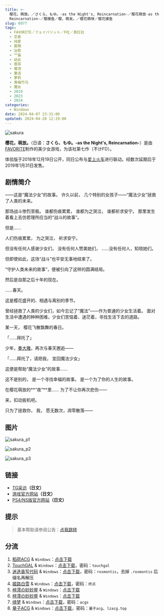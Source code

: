 ```yaml
---
title: >-
  樱花，萌放。／さくら、もゆ。-as the Night's, Reincarnation-／樱花萌放-as the Night's,
  Reincarnation-／樱摸鱼／樱、萌发。／樱花萌咲／樱花摸鱼
slug: 6977
tags:
  - FAVORITE／フェイバリット／F社／真红社
  - 恋爱
  - 纯爱
  - 废萌
  - 治愈
  - 艹猫
  - 幼女
  - 兽耳
  - 催泪
  - 童话
  - 萝莉
  - 青梅竹马
  - 魔女
  - 2019
  - 2023
  - 2024
categories:
  - Windows
date: 2024-04-07 23:31:00
updated: 2024-04-20 12:29:00
---
```


![sakura](https://static.saop.cc/vns/img/sakura.webp)

**樱花，萌放。**（日语：**さくら、もゆ。-as the Night's, Reincarnation-**）是由[FAVORITE](https://zh.moegirl.org.cn/FAVORITE)制作的美少女游戏，为该社第七作（不计FD）。

体验版于2018年12月19日公开，同日公布与[爱上火车](https://zh.moegirl.org.cn/爱上火车)进行联动。经数次延期后于2019年1月31日发售。

<!-- more -->

## 剧情简介

——这是“魔法少女”的故事。
许久以前，
几个特别的女孩子——“魔法少女”拯救了人类的未来。

那场战斗惨烈至极。
谁都伤痕累累，
谁都为之哭泣，
谁都祈求安宁。
那里发生着看上去仿若理所应当的“战斗的故事”。

但是……

人们伤痕累累，
为之哭泣，
祈求安宁。

但没有任何人感谢少女们，
没有任何人赞美她们，
……没有任何人，知晓她们。

但即使如此，这场“战斗”也平安无事地结束了。

“守护人类未来的故事”，便被引向了这样的圆满结局。

然后是自那之后十年的现在。

……春天。

这是樱花盛开的、相遇与离别的季节。

曾经拯救了人类的少女们，如今忘记了“魔法”——作为普通的少女生活着。
面对生活中遭遇的种种困难，少女们苦恼着、迷茫着，寻找生活下去的道路。

某一天，
樱花飞散飘舞的春日。

「……拜托了」

少年，[奏大雅](https://zh.moegirl.org.cn/奏大雅)，再次与春天邂逅——

「……拜托了，请把我，
变回魔法少女」

这便是帮助“魔法少女”的故事……

这不是别的，
是一个寻找幸福的故事。
是一个为了你的人生的故事。

在樱花萌放的**“夜”**里……
为了不让你再次悲伤——

来，扣动扳机吧。

只为了拯救你，
我，
愿无数次，凋零散落——

## 图片

![sakura_p1](https://static.saop.cc/vns/img/sakura_p1.webp)

![sakura_p2](https://static.saop.cc/vns/img/sakura_p2.webp)

![sakura_p3](https://static.saop.cc/vns/img/sakura_p3.webp)

## 链接

- [TG采访](http://www.tgsmart.jp/article.aspx?a=20570)**（日文）**
- [游戏官方网站](http://www.favo-soft.jp/soft/product/sakura/index.html)**（日文）**
- [PS4/NS版官方网站](https://www.entergram.co.jp/sakuramoyu/)**（日文）**

## 提示

> 基本帮助请参阅公告：[点我跳转](/p/announcement/)

## 分流

1. [稻荷ACG](https://amoebi.com/) & `Windows`：[点击下载](https://alpha.galpan.xyz/Windows/FAVORITE/%E6%A8%B1%E8%8A%B1,%E8%90%8C%E6%94%BE.zip)
2. [TouchGAL](https://www.touchgal.io/) & `Windows`：[点击下载](https://pan.touchgal.net/s/XVOtx)，密码：`touchgal`
3. [迷迭香写代码](https://rosmontis.com/) & `Windows`：[点击下载](https://drive.rosmontis.com/s/KEaTk)，密码：`rosmontis`，去掉 `.rosmontis` 后缀名再解压
4. [姬路白雪](https://pan.jlbx.xyz/) & `Windows`：[点击下载](https://pan.jlbx.xyz/?s=%E6%A8%B1%E8%8A%B1%EF%BC%8C%E8%90%8C%E6%94%BE)，密码：`终点`
5. [梓澪の妙妙屋](https://zi0.cc/) & `Windows`：[点击下载](https://zi0.cc/.%E3%80%90%E5%A4%8F%E9%A3%8E%E3%80%91/.%E3%80%90%E5%A4%8F%E9%A3%8E-1%E3%80%91/AVG%EF%BC%88%E8%A7%86%E8%A7%89%E5%B0%8F%E8%AF%B4%EF%BC%89/%E3%80%90PC%E3%80%91/%E3%80%90PC%E3%80%91%E6%A8%B1%E8%8A%B1%EF%BC%8C%E8%90%8C%E6%94%BE?from=search)
6. [梓澪の妙妙屋](https://zi0.cc/) & `Windows`：[点击下载](https://zi0.cc/.%E3%80%90%E5%A4%8F%E9%A3%8E%E3%80%91/.%E3%80%90%E5%A4%8F%E9%A3%8E-2%E3%80%91/%E3%80%90PC%E3%80%91%E6%A8%B1%E8%8A%B1%EF%BC%8C%E8%90%8C%E6%94%BE?from=search)
7. [绮梦](https://acgs.one/) & `Windows`：[点击下载](https://acgs.one/down_html/?url=game/%E6%A8%B1%E8%8A%B1%E8%90%8C%E6%94%BE&name=%E6%A8%B1%E8%8A%B1%E8%90%8C%E6%94%BE)，密码：`acgs`
8. [量子ACG](https://lzacg.org/) & `Windows`：[点击下载](https://od.lzacg.one/kr/037/)，密码：`量子acg`、`lzacg.top`
